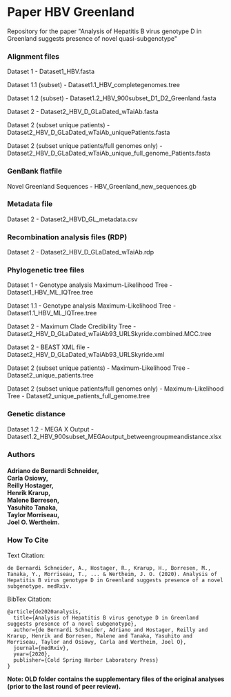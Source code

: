 # Paper HBV Greenland
Repository for the paper "Analysis of Hepatitis B virus genotype D in Greenland suggests presence of novel quasi-subgenotype"

### Alignment files

Dataset 1 - Dataset1_HBV.fasta

Dataset 1.1 (subset) - Dataset1.1_HBV_completegenomes.tree

Dataset 1.2 (subset) - Dataset1.2_HBV_900subset_D1_D2_Greenland.fasta

Dataset 2 - Dataset2_HBV_D_GLaDated_wTaiAb.fasta

Dataset 2 (subset unique patients) - Dataset2_HBV_D_GLaDated_wTaiAb_uniquePatients.fasta

Dataset 2 (subset unique patients/full genomes only) - Dataset2_HBV_D_GLaDated_wTaiAb_unique_full_genome_Patients.fasta

### GenBank flatfile

Novel Greenland Sequences - HBV_Greenland_new_sequences.gb

### Metadata file

Dataset 2 - Dataset2_HBVD_GL_metadata.csv

### Recombination analysis files (RDP)

Dataset 2 - Dataset2_HBV_D_GLaDated_wTaiAb.rdp

### Phylogenetic tree files

Dataset 1 - Genotype analysis Maximum-Likelihood Tree - Dataset1_HBV_ML_IQTree.tree

Dataset 1.1 - Genotype analysis Maximum-Likelihood Tree - Dataset1.1_HBV_ML_IQTree.tree

Dataset 2 - Maximum Clade Credibility Tree - Dataset2_HBV_D_GLaDated_wTaiAb93_URLSkyride.combined.MCC.tree

Dataset 2 - BEAST XML file - Dataset2_HBV_D_GLaDated_wTaiAb93_URLSkyride.xml

Dataset 2 (subset unique patients) - Maximum-Likelihood Tree - Dataset2_unique_patients.tree

Dataset 2 (subset unique patients/full genomes only) - Maximum-Likelihood Tree - Dataset2_unique_patients_full_genome.tree

### Genetic distance

Dataset 1.2 - MEGA X Output - Dataset1.2_HBV_900subset_MEGAoutput_betweengroupmeandistance.xlsx

### Authors

<h4 align = "left">Adriano de Bernardi Schneider,<br>Carla Osiowy,<br>Reilly Hostager,<br>Henrik Krarup,<br>Malene Børresen,<br>Yasuhito Tanaka,<br>Taylor Morriseau,<br>Joel O. Wertheim.</h4>

### How To Cite

Text Citation:

```
de Bernardi Schneider, A., Hostager, R., Krarup, H., Borresen, M., Tanaka, Y., Morriseau, T., ... & Wertheim, J. O. (2020). Analysis of Hepatitis B virus genotype D in Greenland suggests presence of a novel subgenotype. medRxiv.
```

BibTex Citation:

```
@article{de2020analysis,
  title={Analysis of Hepatitis B virus genotype D in Greenland suggests presence of a novel subgenotype},
  author={de Bernardi Schneider, Adriano and Hostager, Reilly and Krarup, Henrik and Borresen, Malene and Tanaka, Yasuhito and Morriseau, Taylor and Osiowy, Carla and Wertheim, Joel O},
  journal={medRxiv},
  year={2020},
  publisher={Cold Spring Harbor Laboratory Press}
}
```

**Note: OLD folder contains the supplementary files of the original analyses (prior to the last round of peer review).**


